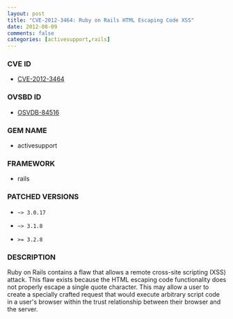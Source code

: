 ```yaml
---
layout: post
title: "CVE-2012-3464: Ruby on Rails HTML Escaping Code XSS"
date: 2012-08-09
comments: false
categories: [activesupport,rails]
---
```



### CVE ID

* [CVE-2012-3464](http://www.osvdb.org/show/osvdb/84516)



### OVSBD ID

* [OSVDB-84516](http://www.osvdb.org/show/osvdb/84516)


### GEM NAME

* activesupport

### FRAMEWORK

* rails


### PATCHED VERSIONS


* `~> 3.0.17`

* `~> 3.1.8`

* `>= 3.2.8`


### DESCRIPTION

Ruby on Rails contains a flaw that allows a remote cross-site scripting (XSS)
attack. This flaw exists because the HTML escaping code functionality does
not properly escape a single quote character. This may allow a user to create
a specially crafted request that would execute arbitrary script code in a
user's browser within the trust relationship between their browser and the
server.

